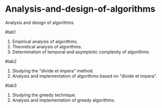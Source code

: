 # Analysis-and-design-of-algorithms
Analysis and design of algorithms

#lab1

1. Empirical analysis of algorithms.
2. Theoretical analysis of algorithms.
3. Determination of temporal and asymptotic complexity of algorithms

#lab2

1. Studying the "divide et impera" method.
2. Analysis and implementation of algorithms based on "divide et impera".

#lab3

1. Studying the greedy technique.
2. Analysis and implementation of greedy algorithms.
